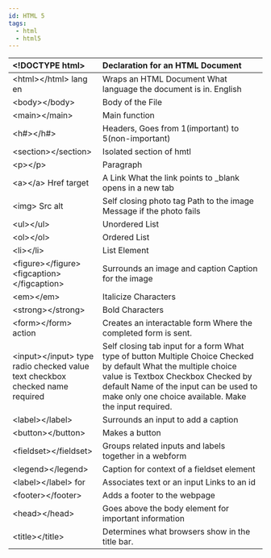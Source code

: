 ```yaml
---
id: HTML 5
tags:
  - html
  - html5
---
```


| \<\!DOCTYPE html\> | Declaration for an HTML Document |
| :---- | :---- |
| \<html\>\</html\> lang en | Wraps an HTML Document What language the document is in. English |
| \<body\>\</body\> | Body of the File |
| \<main\>\</main\>		 | Main function |
| \<h\#\>\</h\#\> | Headers, Goes from 1(important) to 5(non-important) |
| \<section\>\</section\> | Isolated section of hmtl |
| \<p\>\</p\>	 | Paragraph |
| \<a\>\</a\> Href target | A Link What the link points to \_blank opens in a new tab |
| \<img\> Src alt | Self closing photo tag Path to the image Message if the photo fails |
| \<ul\>\</ul\> | Unordered List |
| \<ol\>\</ol\>	 | Ordered List |
| \<li\>\</li\> | List Element |
| \<figure\>\</figure\> \<figcaption\>\</figcaption\> | Surrounds an image and caption Caption for the image |
| \<em\>\</em\> | Italicize Characters |
| \<strong\>\</strong\> | Bold Characters |
| \<form\>\</form\> action | Creates an interactable form Where the completed form is sent. |
| \<input\>\</input\> type radio checked value text checkbox checked name required | Self closing tab input for a form What type of button Multiple Choice Checked by default What the multiple choice value is Textbox Checkbox Checked by default Name of the input can be used to make only one choice available. Make the input required. |
| \<label\>\</label\> | Surrounds an input to add a caption |
| \<button\>\</button\> | Makes a button |
| \<fieldset\>\</fieldset\> | Groups related inputs and labels together in a webform |
| \<legend\>\</legend\> | Caption for context of a fieldset element |
| \<label\>\</label\> for | Associates text or an input Links to an id |
| \<footer\>\</footer\> | Adds a footer to the webpage |
| \<head\>\</head\> | Goes above the body element for important information |
| \<title\>\</title\> | Determines what browsers show in the title bar. |

